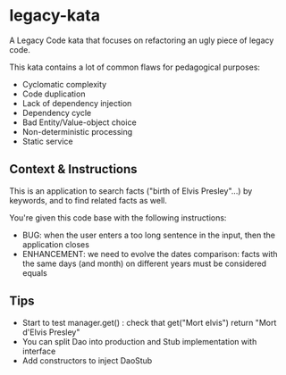 legacy-kata
===========

A Legacy Code kata that focuses on refactoring an ugly piece of legacy code.

This kata contains a lot of common flaws for pedagogical purposes:
- Cyclomatic complexity
- Code duplication
- Lack of dependency injection
- Dependency cycle
- Bad Entity/Value-object choice
- Non-deterministic processing
- Static service

Context & Instructions
----------------------

This is an application to search facts ("birth of Elvis Presley"...) by keywords, and to find related facts as well.

You're given this code base with the following instructions:
- BUG: when the user enters a too long sentence in the input, then the application closes
- ENHANCEMENT: we need to evolve the dates comparison: facts with the same days (and month) on different years must be considered equals

Tips
----
- Start to test manager.get()  : check that get("Mort elvis") return "Mort d'Elvis Presley"
- You can split Dao into production and Stub implementation with interface
- Add constructors to inject DaoStub

